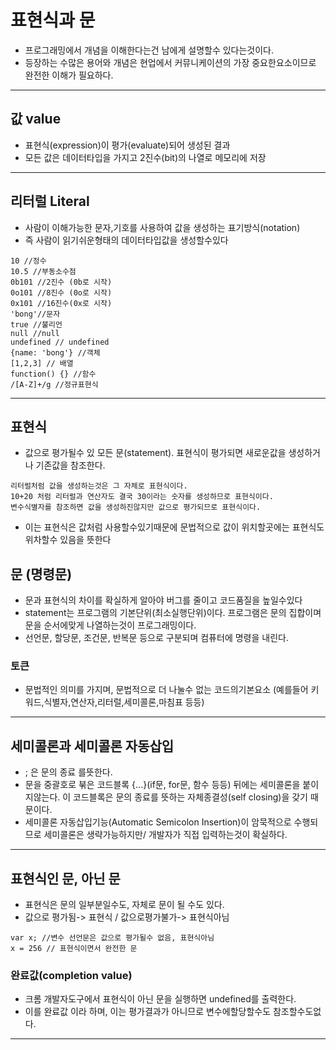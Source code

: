 # 표현식과 문
- 프로그래밍에서 개념을 이해한다는건 남에게 설명할수 있다는것이다.
- 등장하는 수많은 용어와 개념은 현업에서 커뮤니케이션의 가장 중요한요소이므로 완전한 이해가 필요하다.

---

## 값 value
- 표현식(expression)이 평가(evaluate)되어 생성된 결과
- 모든 값은 데이터타입을 가지고 2진수(bit)의 나열로 메모리에 저장

---

## 리터럴 Literal
- 사람이 이해가능한 문자,기호를 사용하여 값을 생성하는 표기방식(notation)
- 즉 사람이 읽기쉬운형태의 데이터타입값을 생성할수있다
```
10 //정수
10.5 //부동소수점
0b101 //2진수 (0b로 시작)
0o101 //8진수 (0o로 시작)
0x101 //16진수(0x로 시작)
'bong'//문자
true //불리언
null //null
undefined // undefined
{name: 'bong'} //객체
[1,2,3] // 배열
function() {} //함수
/[A-Z]+/g //정규표현식
```
---

## 표현식
- 값으로 평가될수 있 모든 문(statement). 표현식이 평가되면 새로운값을 생성하거나 기존값을 참조한다.
```
리터럴처럼 값을 생성하는것은 그 자체로 표현식이다.
10+20 처럼 리터럴과 연산자도 결국 30이라는 숫자를 생성하므로 표현식이다.
변수식별자를 참조하면 값을 생성하진않지만 값으로 평가되므로 표현식이다.
```
- 이는 표현식은 값처럼 사용할수있기때문에 문법적으로 값이 위치할곳에는 표현식도 위차할수 있음을 뜻한다

## 문 (명령문)
- 문과 표현식의 차이를 확실하게 알아야 버그를 줄이고 코드품질을 높일수있다
- statement는 프로그램의 기본단위(최소실행단위)이다. 프로그램은 문의 집합이며 문을 순서에맞게 나열하는것이 프로그래밍이다.
- 선언문, 할당문, 조건문, 반복문 등으로 구분되며 컴퓨터에 명령을 내린다.

### 토큰
- 문법적인 의미를 가지며, 문법적으로 더 나눌수 없는 코드의기본요소
    (예를들어 키워드,식별자,연산자,리터럴,세미콜론,마침표 등등)
---

## 세미콜론과 세미콜론 자동삽입
- ; 은 문의 종료 를뜻한다.
- 문을 중괄호로 붂은 코드블록 {...}(if문, for문, 함수 등등) 뒤에는 세미콜론을 붙이지않는다. 이 코드블록은 문의 종료를 뜻하는 자체종결성(self closing)을 갖기 때문이다.
- 세미콜론 자동삽입기능(Automatic Semicolon Insertion)이 암묵적으로 수행되므로 세미콜론은 생략가능하지만/ 개발자가 직접 입력하는것이 확실하다.

---

## 표현식인 문, 아닌 문
- 표현식은 문의 일부분일수도, 자체로 문이 될 수도 있다.
- 값으로 평가됨-> 표현식 / 값으로평가불가-> 표현식아님
```
var x; //변수 선언문은 값으로 평가될수 없음, 표현식아님
x = 256 // 표현식이면서 완전한 문
```
### 완료값(completion value)
- 크롬 개발자도구에서 표현식이 아닌 문을 실행하면 undefined를 출력한다.
- 이를 완료값 이라 하며, 이는 평가결과가 아니므로 변수에할당할수도 참조할수도없다.

---




